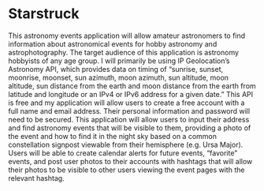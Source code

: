 # Starstruck

This astronomy events application will allow amateur astronomers to find information about astronomical events for hobby astronomy and astrophotography. The target audience of this application is astronomy hobbyists of any age group. I will primarily be using IP Geolocation’s Astronomy API, which provides data on timing of “sunrise, sunset, moonrise, moonset, sun azimuth, moon azimuth, sun altitude, moon altitude, sun distance from the earth and moon distance from the earth from latitude and longitude or an IPv4 or IPv6 address for a given date.” 
This API is free and my application will allow users to create a free account with a full name and email address. Their personal information and password will need to be secured. This application will allow users to input their address and find astronomy events that will be visible to them, providing a photo of the event and how to find it in the night sky based on a common constellation signpost viewable from their hemisphere (e.g. Ursa Major). Users will be able to create calendar alerts for future events, “favorite” events, and post user photos to their accounts with hashtags that will allow their photos to be visible to other users viewing the event pages with the relevant hashtag.
